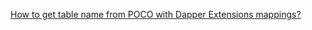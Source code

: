 [How to get table name from POCO with Dapper Extensions mappings?](https://stackoverflow.com/questions/49003991/how-to-get-table-name-from-poco-with-dapper-extensions-mappings)
